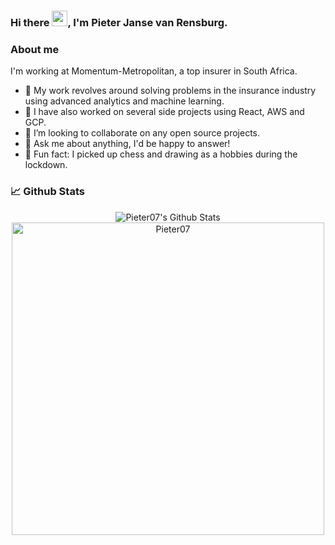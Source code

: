 ### Hi there <img src="https://media.giphy.com/media/hvRJCLFzcasrR4ia7z/giphy.gif" width="25px">, I'm Pieter Janse van Rensburg.

### About me

I'm working at Momentum-Metropolitan, a top insurer in South Africa.

- 🔭 My work revolves around solving problems in the insurance industry using advanced analytics and machine learning.
- 🐝 I have also worked on several side projects using React, AWS and GCP.
- 👯 I’m looking to collaborate on any open source projects.
- 💬 Ask me about anything, I'd be happy to answer!
- 🍰 Fun fact: I picked up chess and drawing as a hobbies during the lockdown. 

### 📈 Github Stats
<div align="center">
  <img align="center" alt="Pieter07's Github Stats" src="https://github-readme-stats.vercel.app/api?username=pieter07&show_icons=true&hide_border=true&title_color=79b8ff&bg_color=24292e&text_color=79b8ff&hide=stars,issues"/>
  <img align="center" width=500 src="https://github-readme-stats.vercel.app/api/top-langs/?username=pieter07&count_private=true&theme=radical" alt="Pieter07" />
</div>
